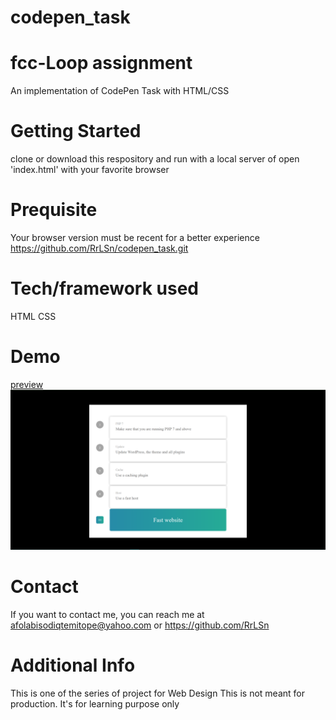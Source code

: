 # codepen_task
# fcc-Loop assignment
An implementation of CodePen Task with HTML/CSS

# Getting Started
clone or download this respository and run with a local server of open 'index.html' with your favorite browser

# Prequisite
Your browser version must be recent for a better experience https://github.com/RrLSn/codepen_task.git

# Tech/framework used
HTML
CSS

# Demo
[preview](https://mellow-chebakia-dfe11e.netlify.app)
![screenshot](./media/Screenshot%202022-11-30%20041339.png)


# Contact
If you want to contact me, you can reach me at
afolabisodiqtemitope@yahoo.com or
https://github.com/RrLSn

# Additional Info
This is one of the series of project for Web Design
This is not meant for production. It's for learning purpose only
